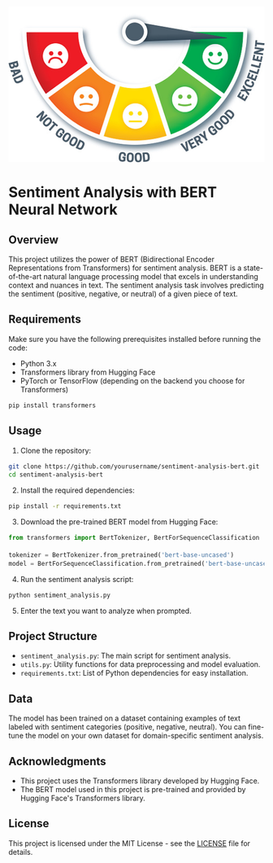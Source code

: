 ![Main Image](reviews.jpeg)
# Sentiment Analysis with BERT Neural Network

## Overview

This project utilizes the power of BERT (Bidirectional Encoder Representations from Transformers) for sentiment analysis. BERT is a state-of-the-art natural language processing model that excels in understanding context and nuances in text. The sentiment analysis task involves predicting the sentiment (positive, negative, or neutral) of a given piece of text.

## Requirements

Make sure you have the following prerequisites installed before running the code:

- Python 3.x
- Transformers library from Hugging Face
- PyTorch or TensorFlow (depending on the backend you choose for Transformers)

```bash
pip install transformers
```

## Usage

1. Clone the repository:

```bash
git clone https://github.com/yourusername/sentiment-analysis-bert.git
cd sentiment-analysis-bert
```

2. Install the required dependencies:

```bash
pip install -r requirements.txt
```

3. Download the pre-trained BERT model from Hugging Face:

```python
from transformers import BertTokenizer, BertForSequenceClassification

tokenizer = BertTokenizer.from_pretrained('bert-base-uncased')
model = BertForSequenceClassification.from_pretrained('bert-base-uncased')
```

4. Run the sentiment analysis script:

```bash
python sentiment_analysis.py
```

5. Enter the text you want to analyze when prompted.

## Project Structure

- `sentiment_analysis.py`: The main script for sentiment analysis.
- `utils.py`: Utility functions for data preprocessing and model evaluation.
- `requirements.txt`: List of Python dependencies for easy installation.

## Data

The model has been trained on a dataset containing examples of text labeled with sentiment categories (positive, negative, neutral). You can fine-tune the model on your own dataset for domain-specific sentiment analysis.

## Acknowledgments

- This project uses the Transformers library developed by Hugging Face.
- The BERT model used in this project is pre-trained and provided by Hugging Face's Transformers library.

## License

This project is licensed under the MIT License - see the [LICENSE](LICENSE) file for details.
